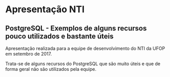 # Apresentação NTI

## PostgreSQL - Exemplos de alguns recursos pouco utilizados e bastante úteis

Apresentação realizada para a equipe de desenvolvimento do NTI da UFOP em setembro de 2017.

Trata-se de alguns recursos do PostgreSQL que são muito úteis e que de forma geral não são utilizados pela equipe.

